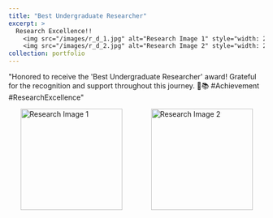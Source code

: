 ```yaml
---
title: "Best Undergraduate Researcher"
excerpt: >
  Research Excellence!!  
    <img src="/images/r_d_1.jpg" alt="Research Image 1" style="width: 200px; margin-right: 10px;" />
    <img src="/images/r_d_2.jpg" alt="Research Image 2" style="width: 200px;" />
collection: portfolio
---
```


"Honored to receive the 'Best Undergraduate Researcher' award! Grateful for the recognition and support throughout this journey. 🎉📚 #Achievement #ResearchExcellence"

<div style="display: flex; justify-content: space-around;">
  <img src="/images/r_d_1.jpg" alt="Research Image 1" style="width: 200px; margin-right: 10px;" />
  <img src="/images/r_d_2.jpg" alt="Research Image 2" style="width: 200px;" />
</div>
